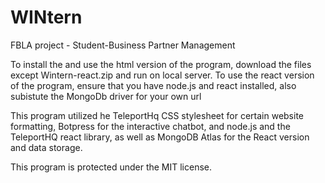 # WINtern
FBLA project - Student-Business Partner Management

To install the and use the html version of the program, download the files except Wintern-react.zip and run on local server.
To use the react version of the program, ensure that you have node.js and react installed, also subistute the MongoDb driver for your own url

This program utilized he TeleportHq CSS stylesheet for certain website formatting, Botpress for the interactive chatbot, and node.js and the TeleportHQ react library, as well as MongoDB Atlas for the React version and data storage. 

This program is protected under the MIT license.
